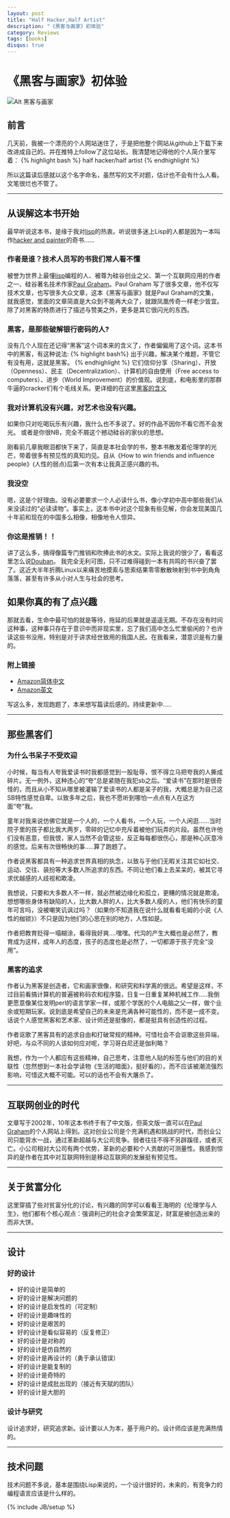 ```yaml
---
layout: post
title: "Half Hacker,Half Artist"
description: "《黑客与画家》初体验"
category: Reviews
tags: [books]
disqus: true
---
```


# 《黑客与画家》初体验

![Alt 黑客与画家](http://ep.yimg.com/ca/I/paulgraham_2202_3598897)

## 前言

几天前，我被一个漂亮的个人网站迷住了，于是把他整个网站从github上下载下来改进成自己的。并在推特上follow了这位站长。我清楚地记得他的个人简介里写着：
{% highlight bash %}
half hacker/half artist
{% endhighlight %}

所以这篇读后感就以这个名字命名，虽然写的文不对题，估计也不会有什么人看。文笔很烂也不管了。

***

## 从误解这本书开始

最早听说这本书，是缘于我对[lisp][]的热衷。听说很多迷上Lisp的人都是因为一本叫作[hacker and painter][]的奇书......

### 作者是谁？技术人员写的书我们常人看不懂

被誉为世界上最懂[lisp][]编程的人、被尊为硅谷创业之父、第一个互联网应用的作者之一、硅谷著名技术作家[Paul Graham]。Paul Graham 写了很多文章，他不仅写技术文章，也写很多大众文章，这本《黑客与画家》就是Paul Graham的文集，就我感觉，里面的文章简直是大众到不能再大众了，就跟凤凰传奇一样老少皆宜。除了对黑客的特质进行了描述与赞美之外，更多是其它很闪光的东西。

### 黒客，是那些破解银行密码的人?

没有几个人现在还记得“黑客”这个词本来的含义了，作者偏偏用了这个词。这本书中的黑客，有这种说法:
{% highlight bash%}
出于兴趣，解决某个难题，不管它有没有用，这就是黑客。
{% endhighlight %}
它们信仰分享（Sharing）、开放（Openness）、民主（Decentralization）、计算机的自由使用（Free access to computers）、进步（World Improvement）的价值观。说到底，和电影里的那群牛逼的cracker们有个毛线关系。更详细的在这里[黑客的含义](http://www.ruanyifeng.com/blog/2011/04/on_hacker.html)

### 我对计算机没有兴趣，对艺术也没有兴趣。

如果你只对吃喝玩乐有兴趣，我什么也不多说了。好的作品不因你不看它而不会发光。
或者是你很NB，完全不屑这个撼动硅谷的家伙的思想。

刚看前几章我眼泪都快下来了，简直是本社会学的书，整本书散发着伦理学的光芒，带着很多有预见性的真知灼见。自从《How to win friends and influence people》(人性的弱点)后第一次有本让我真正感兴趣的书。

### 我没空

嗯，这是个好理由。没有必要要求一个人必读什么书，像小学初中高中那些我们从来没读过的“必读读物”。事实上，这本书中对这个现象有些见解，你会发现美国几十年前和现在的中国多么相像，相像地令人惊异。


### 你这是推销！！

讲了这么多，搞得像篇专门推销和吹捧此书的水文。实际上我说的很少了，看看这里怎么说[Douban](http://book.douban.com/subject/6021440/)。
我完全无利可图，只不过难得碰到一本有共鸣的书兴奋了罢了。这近大半年折腾Linux以来痛苦地摸索与思索结果零零散散映射到书中到角角落落，甚至有许多从小对人生与社会的思考。

## 如果你真的有了点兴趣

那就去看，生命中最可怕的就是等待，拖延的后果就是遥遥无期。不存在没有时间这种事，这种事只存在于意识中而非现实里，忘了我们高中怎么忙里偷闲的？也许读这些书没用，特别是对于讲求经世致用的我国人民。在我看来，潜意识是有力量的。

### 附上链接
- [Amazon简体中文](http://www.amazon.cn/%E9%BB%91%E5%AE%A2%E4%B8%8E%E7%94%BB%E5%AE%B6-%E7%A1%85%E8%B0%B7%E5%88%9B%E4%B8%9A%E4%B9%8B%E7%88%B6Paul-Graham%E6%96%87%E9%9B%86-%E9%98%AE%E4%B8%80%E5%B3%B0/dp/B004WHZGZQ)
- [Amazon英文](http://www.amazon.com/Hackers-Painters-Big-Ideas-Computer/dp/0596006624)

写这么多，发现跑题了，本来想写篇读后感的。持续更新中.....

***

## 那些黑客们

### 为什么书呆子不受欢迎
小时候，每当有人夸我爱读书时我都感觉到一股耻辱，恨不得立马把夸我的人撕成碎片。无一例外，这种违心的“夸”总是紧随在我犯sb之后。“爱读书”在那时是很奇怪的，而且从小不知从哪里被灌输了爱读书的人都是呆子的我，大概总是为自己这SB特性感觉自卑。以致多年之后，我也不愿听到哪怕一点点有人在这方面“夸”我。

童年对我来说仿佛它就是一个人的，一个人看书，一个人玩，一个人闲逛......当时院子里的孩子都比我大两岁，零碎的记忆中充斥着被他们玩弄的片段。虽然也许他们没有恶意，但我恨，家人当然不会管这些，反正每每都很伤心，那是种心灰意冷的感觉。后来有次很畅快的事.....算了跑题了。

作者说黑客都具有一种追求世界真相的执念，以致与于他们无暇关注其它如社交、运动、交往、装扮等大多数人所追求的东西。不同让他们看上去呆呆的，被其它寻求优越感的人歧视和欺凌。

我想说，只要和大多数人不一样，就必然被边缘化和孤立，更糟的情况就是欺凌。想想哪些身体有缺陷的人，比大数人胖的人，比大多数人瘦的人，他们有快乐的童年可言吗，没被嘲笑讥讽过吗？（如果你不知道我在说什么就看看毛姆的小说《人性的枷锁》）不只是因为他们的心思在别的地方，人性如是。

作者把教育贬得一塌糊涂，看得我好爽....嘿嘿。代沟的产生大概也是必然了，教育成为这样，成年人的态度，孩子的态度也是必然了，一切都源于孩子完全“没用”。

### 黑客的追求

作者认为黑客是创造者，它和画家很像，和研究和科学离的很远。希望是这样，不过目前看搞计算机的普遍被称码农和程序猿，日复一日重复某种机械工作.....我倒更愿意像某位发明perl的语言学家一样，或那个学医的个人电脑之父一样，做个业余或短期玩家。说到底是希望自己的未来是充满各种可能性的，而不是一成不变。话说个人感觉黑客和艺术家、设计师还是挺像的，都是挺具有创造性的过程。


作者讴歌了黑客具有的追求自由和打破常规的精神。可惜社会不会讴歌这些异端，好吧，与众不同的人该如何应对呢，学习哥白尼还是伽利略？

我想，作为一个人都应有这些精神，自己思考，注意他人贴的标签与他们的目的关联性（忽然想到一本社会学读物《生活的暗面》，挺好看的）。而不应该被潮流强烈影响，可惜这大概不可能。可以的话也不会有大屠杀了。

***

## 互联网创业的时代

文章写于2002年，10年这本书终于有了中文版，但英文版一直可以在[Paul Graham][]的个人网站上得到。这对创业公司是个充满机遇和挑战的时代，而创业公司只能背水一战，通过革新超越与大公司竞争。弱者往往不得不另辟蹊径，或者灭亡。小公司相对大公司有两个优势，革新的必要和个人贡献的可测量性。我感到惊异的是作者在其中对互联网特别是移动互联网的发展挺有预见性。

***

## 关于贫富分化

这里穿插了些对贫富分化的讨论，有兴趣的同学可以看看王海明的《伦理学与人生》，他们都有个核心观点：强调利己的社会才会繁荣富足，财富是被创造出来的而非大饼。

***

## 设计

### 好的设计

- 好的设计是简单的
- 好的设计是解决问题的
- 好的设计是启发性的（可定制）
- 好的设计是趣味性的
- 好的设计是艰苦的
- 好的设计是看似容易的（反复修正）
- 好的设计是对称的
- 好的设计是仿自然的
- 好的设计是再设计的（勇于承认错误）
- 好的设计是能复制的
- 好的设计是奇特的
- 好的设计是成批出现的（接近有天赋的团队）
- 好的设计是大胆的

### 设计与研究

设计追求好，研究追求新。设计要以人为本，基于用户的。设计师应该是充满热情的。

***

## 技术问题

技术问题不多说，基本是围绕Lisp来说的，一个设计很好的，未来的，有竞争力的编程语言应该是什么样的。


[lisp]: http://zh.wikipedia.org/wiki/LISP
[Paul Graham]: http://paulgraham.com/
[hacker and painter]: http://paulgraham.com/hackpaint.html
{% include JB/setup %}
